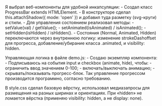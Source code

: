 Я выбрал веб-компоненты для удобной инкапсуляции:
    - Создал класс ProgressBar extends HTMLElement.
    - В конструкторе сделал this.attachShadow({ mode: 'open' }) и добавил туда разметку (svg-круги) и стили.
    - Для управления состоянием реализовал методы:
        - setValue(val) / getValue();
        - setAnimated(isAnimated) / isAnimated();
        - setHidden(isHidden) / isHidden().
    - Состояния (Normal, Animated, Hidden) переключаются через внутреннюю логику: изменение strokeDashoffset для прогресса, добавление/убирание класса .animated, и visibility: hidden.

Управляющая логика в файле demo.js:
    - Создаю экземпляр компонента:
    - Подписываюсь на события input и checkbox (animate, hide), чтобы:
        - ограничить ввод значением 0-100;
        - включать/выключать анимацию;
        - скрывать/показывать прогресс-блок.
    Так управление прогрессом производится программно, согласно требованию.

В style.css сделал базовую вёрстку, использовал медиазапросы для размещения на разных ширинах и ориентациях.
При «hidden» не ломается вёрстка (применяю visibility: hidden, а не display: none).